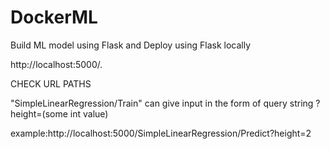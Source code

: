 # DockerML
Build ML model using Flask and Deploy using Flask locally

http://localhost:5000/.

CHECK URL PATHS

"SimpleLinearRegression/Train"
can give input in the form of query string ?height=(some int value)

example:http://localhost:5000/SimpleLinearRegression/Predict?height=2
